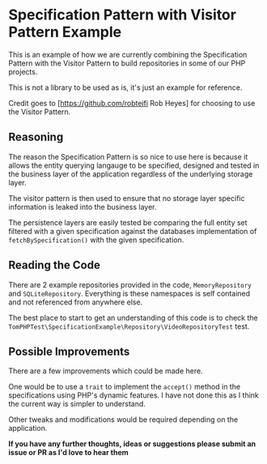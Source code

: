 Specification Pattern with Visitor Pattern Example
==================================================
This is an example of how we are currently combining the Specification Pattern
with the Visitor Pattern to build repositories in some of our PHP projects.

This is not a library to be used as is, it's just an example for reference.

Credit goes to [https://github.com/robteifi Rob Heyes] for choosing to use the
Visitor Pattern.

Reasoning
---------
The reason the Specification Pattern is so nice to use here is because it allows
the entity querying langauge to be specified, designed and tested in the business
layer of the application regardless of the underlying storage layer.

The visitor pattern is then used to ensure that no storage layer specific
information is leaked into the business layer.

The persistence layers are easily tested be comparing the full entity set
filtered with a given specification against the databases implementation of
`fetchBySpecification()` with the given specification.

Reading the Code
----------------
There are 2 example repositories provided in the code, `MemoryRepository` and
`SQLiteRepository`. Everything is these namespaces is self contained and not
referenced from anywhere else.

The best place to start to get an understanding of this code is to check the
`TomPHPTest\SpecificationExample\Repository\VideoRepositoryTest` test.

Possible Improvements
---------------------
There are a few improvements which could be made here.

One would be to use a `trait` to implement the `accept()` method in the
specifications using PHP's dynamic features. I have not done this as I think
the current way is simpler to understand.

Other tweaks and modifications would be required depending on the application.

**If you have any further thoughts, ideas or suggestions please submit an 
issue or PR as I'd love to hear them**
